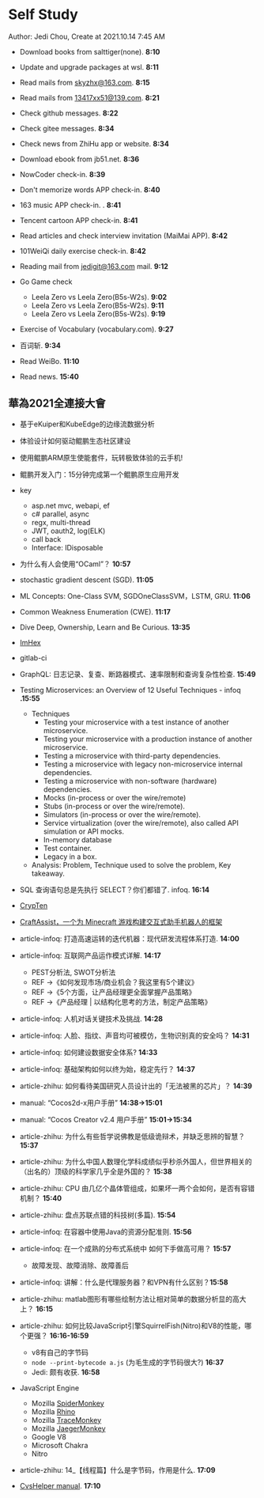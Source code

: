 # Self Study

Author: Jedi Chou, Create at 2021.10.14 7:45 AM

* Download books from salttiger(none). **8:10**
* Update and upgrade packages at wsl. **8:11**
* Read mails from skyzhx@163.com. **8:15**
* Read mails from 13417xx51@139.com. **8:21**
* Check github messages. **8:22**
* Check gitee messages. **8:34**
* Check news from ZhiHu app or website. **8:34**
* Download ebook from jb51.net. **8:36**
* NowCoder check-in. **8:39**
* Don't memorize words APP check-in. **8:40**
* 163 music APP check-in. . **8:41**
* Tencent cartoon APP check-in. **8:41**
* Read articles and check interview invitation (MaiMai APP). **8:42**
* 101WeiQi daily exercise check-in. **8:42**
* Reading mail from jedigit@163.com mail. **9:12**

* Go Game check
  * Leela Zero vs Leela Zero(B5s-W2s). **9:02**
  * Leela Zero vs Leela Zero(B5s-W2s). **9:11**
  * Leela Zero vs Leela Zero(B5s-W2s). **9:19**
* Exercise of Vocabulary (vocabulary.com). **9:27**

* 百词斩. **9:34**
* Read WeiBo. **11:10**
* Read news. **15:40**

## 華為2021全連接大會

* 基于eKuiper和KubeEdge的边缘流数据分析
* 体验设计如何驱动鲲鹏生态社区建设
* 使用鲲鹏ARM原生使能套件，玩转极致体验的云手机!
* 鲲鹏开发入门：15分钟完成第一个鲲鹏原生应用开发

* key
  * asp.net mvc, webapi, ef
  * c# parallel, async
  * regx, multi-thread
  * JWT, oauth2, log(ELK)
  * call back
  * Interface: IDisposable
* 为什么有人会使用“OCaml”？ **10:57**
* stochastic gradient descent (SGD). **11:05**
* ML Concepts: One-Class SVM, SGDOneClassSVM，LSTM, GRU. **11:06**
* Common Weakness Enumeration (CWE). **11:17**
* Dive Deep, Ownership, Learn and Be Curious. **13:35**
* [ImHex](https://github.com/WerWolv/ImHex)
* gitlab-ci
* GraphQL: 日志记录、复查、断路器模式、速率限制和查询复杂性检查. **15:49**
* Testing Microservices: an Overview of 12 Useful Techniques - infoq **.15:55**
  * Techniques
    * Testing your microservice with a test instance of another microservice.
    * Testing your microservice with a production instance of another microservice.
    * Testing a microservice with third-party dependencies.
    * Testing a microservice with legacy non-microservice internal dependencies.
    * Testing a microservice with non-software (hardware) dependencies.
    * Mocks (in-process or over the wire/remote)
    * Stubs (in-process or over the wire/remote).
    * Simulators (in-process or over the wire/remote).
    * Service virtualization (over the wire/remote), also called API simulation or API mocks.
    * In-memory database
    * Test container.
    * Legacy in a box.
  * Analysis: Problem, Technique used to solve the problem, Key takeaway.
* SQL 查询语句总是先执行 SELECT？你们都错了. infoq. **16:14**
* [CrypTen](https://github.com/facebookresearch/CrypTen)
* [CraftAssist，一个为 Minecraft 游戏构建交互式助手机器人的框架](https://ai.facebook.com/blog/craftassist-platform-for-collaborative-minecraft-bots/)
* article-infoq: 打造高速运转的迭代机器：现代研发流程体系打造. **14:00**
* article-infoq: 互联网产品运作模式详解. **14:17**
  * PEST分析法, SWOT分析法
  * REF ->《如何发现市场/商业机会？我这⾥有5个建议》
  * REF ->《5个⽅⾯，让产品经理更全⾯掌握产品策略》
  * REF ->《产品经理 | 以结构化思考的⽅法，制定产品策略》
* article-infoq: 人机对话关键技术及挑战. **14:28**
* article-infoq: 人脸、指纹、声音均可被模仿，生物识别真的安全吗？ **14:31**
* article-infoq: 如何建设数据安全体系? **14:33**
* article-infoq: 基础架构如何以终为始，稳定先行？ **14:37**
* article-zhihu: 如何看待美国研究人员设计出的「无法被黑的芯片」？ **14:39**
* manual: “Cocos2d-x用户手册” **14:38->15:01**
* manual: “Cocos Creator v2.4 用户手册” **15:01->15:34**
* article-zhihu: 为什么有些哲学说佛教是低级诡辩术，并缺乏思辨的智慧？ **15:37**
* article-zhihu: 为什么中国人数理化学科成绩似乎秒杀外国人，但世界相关的（出名的）顶级的科学家几乎全是外国的？ **15:38**
* article-zhihu: CPU 由几亿个晶体管组成，如果坏一两个会如何，是否有容错机制？ **15:40**
* article-zhihu: 盘点苏联点错的科技树(多篇). **15:54**
* article-infoq: 在容器中使用Java的资源分配准则. **15:56**
* article-infoq: 在一个成熟的分布式系统中 如何下手做高可用？ **15:57**
  * 故障发现、故障消除、故障善后
* article-infoq: 讲解：什么是代理服务器？和VPN有什么区别？**15:58**
* article-zhihu: matlab图形有哪些绘制方法让相对简单的数据分析显的高大上？ **16:15**
* article-zhihu: 如何比较JavaScript引擎SquirrelFish(Nitro)和V8的性能，哪个更强？ **16:16-16:59**
  * v8有自己的字节码
  * `node --print-bytecode a.js` (为毛生成的字节码很大?) **16:37**
  * Jedi: 颇有收获. **16:58**
* JavaScript Engine
  * Mozilla [SpiderMonkey](https://spidermonkey.dev/)
  * Mozilla [Rhino](https://github.com/mozilla/rhino)
  * Mozilla [TraceMonkey](https://wiki.mozilla.org/JavaScript:TraceMonkey)
  * Mozilla [JaegerMonkey](https://wiki.mozilla.org/JaegerMonkey)
  * Google V8
  * Microsoft Chakra
  * Nitro
* article-zhihu: 14_【线程篇】什么是字节码，作用是什么. **17:09**
* [CvsHelper manual](https://joshclose.github.io/CsvHelper/getting-started/). **17:10**
